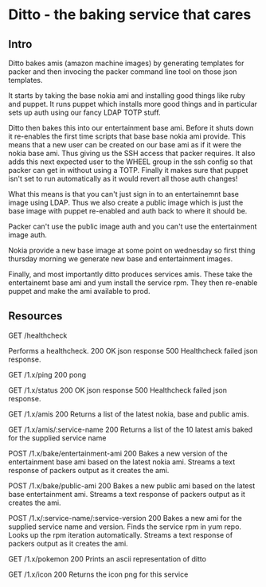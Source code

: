 # Ditto - the baking service that cares

## Intro

Ditto bakes amis (amazon machine images) by generating templates for packer and then
invocing the packer command line tool on those json templates.

It starts by taking the base nokia ami and installing good things like ruby and puppet.
It runs puppet which installs more good things and in particular sets up auth using our
fancy LDAP TOTP stuff.

Ditto then bakes this into our entertainment base ami. Before it shuts down it re-enables
the first time scripts that base base nokia ami provide. This means that a new
user can be created on our base ami as if it were the nokia base ami. Thus giving us
the SSH access that packer requires. It also adds this next expected user to the WHEEL
group in the ssh config so that packer can get in without using a TOTP. Finally it makes
sure that puppet isn't set to run automatically as it would revert all those auth changes!

What this means is that you can't just sign in to an entertainemnt base image using LDAP.
Thus we also create a public image which is just the base image with puppet re-enabled 
and auth back to where it should be.

Packer can't use the public image auth and you can't use the entertainment image auth.

Nokia provide a new base image at some point on wednesday so first thing thursday morning
we generate new base and entertainment images.

Finally, and most importantly ditto produces services amis. These take the entertainemt
base ami and yum install the service rpm. They then re-enable puppet and make the ami
available to prod.

## Resources

GET /healthcheck

Performs a healthcheck.
200 OK json response
500 Healthcheck failed json response.

GET /1.x/ping
200 pong

GET /1.x/status
200 OK json response
500 Healthcheck failed json response.

GET /1.x/amis
200 Returns a list of the latest nokia, base and public amis.

GET /1.x/amis/:service-name
200 Returns a list of the 10 latest amis baked for the supplied service name

POST /1.x/bake/entertainment-ami
200 Bakes a new version of the entertainment base ami based on the latest nokia ami.
    Streams a text response of packers output as it creates the ami.

POST /1.x/bake/public-ami
200 Bakes a new public ami based on the latest base entertainment ami.
    Streams a text response of packers output as it creates the ami.

POST /1.x/:service-name/:service-version
200 Bakes a new ami for the supplied service name and version. Finds the service rpm
    in yum repo. Looks up the rpm iteration automatically.
    Streams a text response of packers output as it creates the ami.

GET /1.x/pokemon
200 Prints an ascii representation of ditto

GET /1.x/icon
200 Returns the icon png for this service
